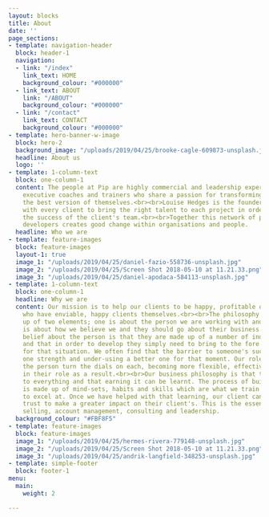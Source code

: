 ```yaml
---
layout: blocks
title: About
date: ''
page_sections:
- template: navigation-header
  block: header-1
  navigation:
  - link: "/index"
    link_text: HOME
    background_colour: "#000000"
  - link_text: ABOUT
    link: "/ABOUT"
    background_colour: "#000000"
  - link: "/contact"
    link_text: CONTACT
    background_colour: "#000000"
- template: hero-banner-w-image
  block: hero-2
  background_image: "/uploads/2019/04/25/brooke-cagle-609873-unsplash.jpg"
  headline: About us
  logo: ''
- template: 1-column-text
  block: one-column-1
  content: The people at Pip are highly commercial and leadership experienced, senior
    executive coaches and trainers who share a passion for transforming people into
    the best version of themselves.<br><br>Louise Hedges is the founder and works
    with every client to bring the right talent to each project in order to maximise
    the success of the client's team.<br><br>Together this network of performance
    developers creates good change within organisations and people.
  headline: Who we are
- template: feature-images
  block: feature-images
  layout-1: true
  image_1: "/uploads/2019/04/25/daniel-fazio-558736-unsplash.jpg"
  image_2: "/uploads/2019/04/25/Screen Shot 2018-05-10 at 11.21.33.png"
  image_3: "/uploads/2019/04/25/daniel-apodaca-584113-unsplash.jpg"
- template: 1-column-text
  block: one-column-1
  headline: Why we are
  content: Our mission is to help our clients to be happy, profitable organisations
    who have enviable, happy clients themselves.<br><br>The philosophy at Pip is made
    up of two elements; one is about the person we are working with and the other
    is about how we believe we and they should go about their business.<br><br>Our
    belief about the person is that they are made up of a number of individual strengths
    and that in order to develop they simply need to bring to the fore the right strength
    for that situation. We often find that the barrier to someone's success is over-using
    one strength and under-using a better one for that moment. Our role is to help
    the person turn the dials on each, becoming more flexible, effective and happy
    in their role as a result.<br><br>Our business philosophy is that trust is central
    to everything and that earning it can be learnt. The process of building trust
    is made up of mind-sets, habits and skills which are what we train and coach people
    to excel at. Once we have helped with that learning, our client can then use that
    trust to make a greater impact on their client's. This is the essence of good
    selling, account management, consulting and leadership.
  background_colour: "#FBF8F5"
- template: feature-images
  block: feature-images
  image_1: "/uploads/2019/04/25/hermes-rivera-779148-unsplash.jpg"
  image_2: "/uploads/2019/04/25/Screen Shot 2018-05-10 at 11.21.33.png"
  image_3: "/uploads/2019/04/25/andrik-langfield-348253-unsplash.jpg"
- template: simple-footer
  block: footer-1
menu:
  main:
    weight: 2

---
```

